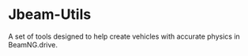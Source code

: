 # Jbeam-Utils
A set of tools designed to help create vehicles with accurate physics in BeamNG.drive.

